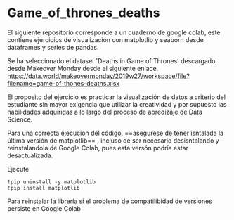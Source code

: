 # Game_of_thrones_deaths

El siguiente repositorio corresponde a un cuaderno de google colab, este contiene ejercicios de visualización con matplotlib y seaborn desde dataframes y series de pandas.

Se ha seleccionado el dataset 'Deaths in Game of Thrones' descargado desde Makeover Monday desde el siguiente enlace.
https://data.world/makeovermonday/2019w27/workspace/file?filename=game-of-thones-deaths.xlsx

El proposito del ejercicio es practicar la visualización de datos a criterio del estudiante sin mayor exigencia que utilizar la creatividad y por supuesto las habilidades adquiridas a lo largo del proceso de apredizaje de Data Science.

Para una correcta ejecución del código,  ==asegurese de tener isntalada la última versión de matplotlib== , incluso de ser necesario desisntalando y reinstalandola de Google Colab, pues esta versón podría estar desactualizada.

Ejecute
```
!pip uninstall -y matplotlib
!pip install matplotlib
```
Para reinstalar la librería si el problema de compatilibidad de versiones persiste en Google Colab
